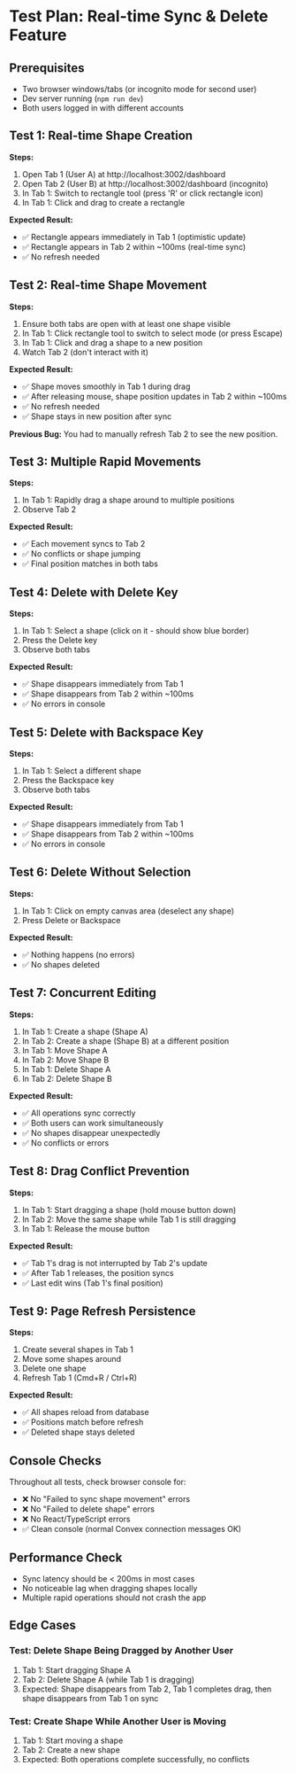 # Test Plan: Real-time Sync & Delete Feature

## Prerequisites
- Two browser windows/tabs (or incognito mode for second user)
- Dev server running (`npm run dev`)
- Both users logged in with different accounts

## Test 1: Real-time Shape Creation

**Steps:**
1. Open Tab 1 (User A) at http://localhost:3002/dashboard
2. Open Tab 2 (User B) at http://localhost:3002/dashboard (incognito)
3. In Tab 1: Switch to rectangle tool (press 'R' or click rectangle icon)
4. In Tab 1: Click and drag to create a rectangle

**Expected Result:**
- ✅ Rectangle appears immediately in Tab 1 (optimistic update)
- ✅ Rectangle appears in Tab 2 within ~100ms (real-time sync)
- ✅ No refresh needed

## Test 2: Real-time Shape Movement

**Steps:**
1. Ensure both tabs are open with at least one shape visible
2. In Tab 1: Click rectangle tool to switch to select mode (or press Escape)
3. In Tab 1: Click and drag a shape to a new position
4. Watch Tab 2 (don't interact with it)

**Expected Result:**
- ✅ Shape moves smoothly in Tab 1 during drag
- ✅ After releasing mouse, shape position updates in Tab 2 within ~100ms
- ✅ No refresh needed
- ✅ Shape stays in new position after sync

**Previous Bug:** You had to manually refresh Tab 2 to see the new position.

## Test 3: Multiple Rapid Movements

**Steps:**
1. In Tab 1: Rapidly drag a shape around to multiple positions
2. Observe Tab 2

**Expected Result:**
- ✅ Each movement syncs to Tab 2
- ✅ No conflicts or shape jumping
- ✅ Final position matches in both tabs

## Test 4: Delete with Delete Key

**Steps:**
1. In Tab 1: Select a shape (click on it - should show blue border)
2. Press the Delete key
3. Observe both tabs

**Expected Result:**
- ✅ Shape disappears immediately from Tab 1
- ✅ Shape disappears from Tab 2 within ~100ms
- ✅ No errors in console

## Test 5: Delete with Backspace Key

**Steps:**
1. In Tab 1: Select a different shape
2. Press the Backspace key
3. Observe both tabs

**Expected Result:**
- ✅ Shape disappears immediately from Tab 1
- ✅ Shape disappears from Tab 2 within ~100ms
- ✅ No errors in console

## Test 6: Delete Without Selection

**Steps:**
1. In Tab 1: Click on empty canvas area (deselect any shape)
2. Press Delete or Backspace

**Expected Result:**
- ✅ Nothing happens (no errors)
- ✅ No shapes deleted

## Test 7: Concurrent Editing

**Steps:**
1. In Tab 1: Create a shape (Shape A)
2. In Tab 2: Create a shape (Shape B) at a different position
3. In Tab 1: Move Shape A
4. In Tab 2: Move Shape B
5. In Tab 1: Delete Shape A
6. In Tab 2: Delete Shape B

**Expected Result:**
- ✅ All operations sync correctly
- ✅ Both users can work simultaneously
- ✅ No shapes disappear unexpectedly
- ✅ No conflicts or errors

## Test 8: Drag Conflict Prevention

**Steps:**
1. In Tab 1: Start dragging a shape (hold mouse button down)
2. In Tab 2: Move the same shape while Tab 1 is still dragging
3. In Tab 1: Release the mouse button

**Expected Result:**
- ✅ Tab 1's drag is not interrupted by Tab 2's update
- ✅ After Tab 1 releases, the position syncs
- ✅ Last edit wins (Tab 1's final position)

## Test 9: Page Refresh Persistence

**Steps:**
1. Create several shapes in Tab 1
2. Move some shapes around
3. Delete one shape
4. Refresh Tab 1 (Cmd+R / Ctrl+R)

**Expected Result:**
- ✅ All shapes reload from database
- ✅ Positions match before refresh
- ✅ Deleted shape stays deleted

## Console Checks

Throughout all tests, check browser console for:
- ❌ No "Failed to sync shape movement" errors
- ❌ No "Failed to delete shape" errors
- ❌ No React/TypeScript errors
- ✅ Clean console (normal Convex connection messages OK)

## Performance Check

- Sync latency should be < 200ms in most cases
- No noticeable lag when dragging shapes locally
- Multiple rapid operations should not crash the app

## Edge Cases

### Test: Delete Shape Being Dragged by Another User
1. Tab 1: Start dragging Shape A
2. Tab 2: Delete Shape A (while Tab 1 is dragging)
3. Expected: Shape disappears from Tab 2, Tab 1 completes drag, then shape disappears from Tab 1 on sync

### Test: Create Shape While Another User is Moving
1. Tab 1: Start moving a shape
2. Tab 2: Create a new shape
3. Expected: Both operations complete successfully, no conflicts

